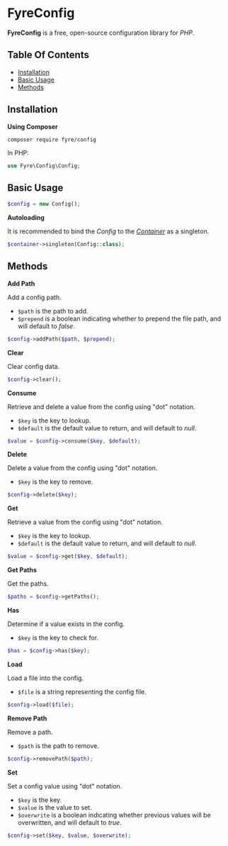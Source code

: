 # FyreConfig

**FyreConfig** is a free, open-source configuration library for *PHP*.


## Table Of Contents
- [Installation](#installation)
- [Basic Usage](#basic-usage)
- [Methods](#methods)



## Installation

**Using Composer**

```
composer require fyre/config
```

In PHP:

```php
use Fyre\Config\Config;
```


## Basic Usage

```php
$config = new Config();
```

**Autoloading**

It is recommended to bind the *Config* to the [*Container*](https://github.com/elusivecodes/FyreContainer) as a singleton.

```php
$container->singleton(Config::class);
```


## Methods

**Add Path**

Add a config path.

- `$path` is the path to add.
- `$prepend` is a boolean indicating whether to prepend the file path, and will default to *false*.

```php
$config->addPath($path, $prepend);
```

**Clear**

Clear config data.

```php
$config->clear();
```

**Consume**

Retrieve and delete a value from the config using "dot" notation.

- `$key` is the key to lookup.
- `$default` is the default value to return, and will default to *null*.

```php
$value = $config->consume($key, $default);
```

**Delete**

Delete a value from the config using "dot" notation.

- `$key` is the key to remove.

```php
$config->delete($key);
```

**Get**

Retrieve a value from the config using "dot" notation.

- `$key` is the key to lookup.
- `$default` is the default value to return, and will default to *null*.

```php
$value = $config->get($key, $default);
```

**Get Paths**

Get the paths.

```php
$paths = $config->getPaths();
```

**Has**

Determine if a value exists in the config.

- `$key` is the key to check for.

```php
$has = $config->has($key);
```

**Load**

Load a file into the config.

- `$file` is a string representing the config file.

```php
$config->load($file);
```

**Remove Path**

Remove a path.

- `$path` is the path to remove.

```php
$config->removePath($path);
```

**Set**

Set a config value using "dot" notation.

- `$key` is the key.
- `$value` is the value to set.
- `$overwrite` is a boolean indicating whether previous values will be overwritten, and will default to *true*.

```php
$config->set($key, $value, $overwrite);
```